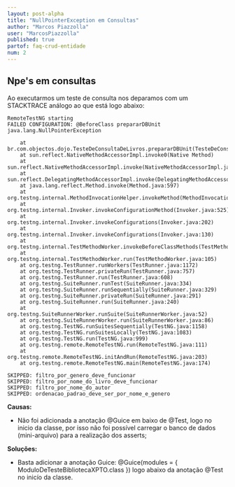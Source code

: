 ```yaml
---
layout: post-alpha
title: "NullPointerException em Consultas"
author: "Marcos Piazzolla"
user: "MarcosPiazzolla"
published: true 
partof: faq-crud-entidade
num: 2
---
```


## Npe's em consultas

Ao executarmos um teste de consulta nos deparamos com um STACKTRACE análogo ao que está logo abaixo:

	RemoteTestNG starting
	FAILED CONFIGURATION: @BeforeClass prepararDBUnit
	java.lang.NullPointerException

		at br.com.objectos.dojo.TesteDeConsultaDeLivros.prepararDBUnit(TesteDeConsultaDeLivros.java:38)
		at sun.reflect.NativeMethodAccessorImpl.invoke0(Native Method)
		at sun.reflect.NativeMethodAccessorImpl.invoke(NativeMethodAccessorImpl.java:39)
		at sun.reflect.DelegatingMethodAccessorImpl.invoke(DelegatingMethodAccessorImpl.java:25)
		at java.lang.reflect.Method.invoke(Method.java:597)
		at org.testng.internal.MethodInvocationHelper.invokeMethod(MethodInvocationHelper.java:81)
		at org.testng.internal.Invoker.invokeConfigurationMethod(Invoker.java:525)
		at org.testng.internal.Invoker.invokeConfigurations(Invoker.java:202)
		at org.testng.internal.Invoker.invokeConfigurations(Invoker.java:130)
		at org.testng.internal.TestMethodWorker.invokeBeforeClassMethods(TestMethodWorker.java:173)
		at org.testng.internal.TestMethodWorker.run(TestMethodWorker.java:105)
		at org.testng.TestRunner.runWorkers(TestRunner.java:1172)
		at org.testng.TestRunner.privateRun(TestRunner.java:757)
		at org.testng.TestRunner.run(TestRunner.java:608)
		at org.testng.SuiteRunner.runTest(SuiteRunner.java:334)
		at org.testng.SuiteRunner.runSequentially(SuiteRunner.java:329)
		at org.testng.SuiteRunner.privateRun(SuiteRunner.java:291)
		at org.testng.SuiteRunner.run(SuiteRunner.java:240)
		at org.testng.SuiteRunnerWorker.runSuite(SuiteRunnerWorker.java:52)
		at org.testng.SuiteRunnerWorker.run(SuiteRunnerWorker.java:86)
		at org.testng.TestNG.runSuitesSequentially(TestNG.java:1158)
		at org.testng.TestNG.runSuitesLocally(TestNG.java:1083)
		at org.testng.TestNG.run(TestNG.java:999)
		at org.testng.remote.RemoteTestNG.run(RemoteTestNG.java:111)
		at org.testng.remote.RemoteTestNG.initAndRun(RemoteTestNG.java:203)
		at org.testng.remote.RemoteTestNG.main(RemoteTestNG.java:174)

	SKIPPED: filtro_por_genero_deve_funcionar
	SKIPPED: filtro_por_nome_do_livro_deve_funcionar
	SKIPPED: filtro_por_nome_do_autor
	SKIPPED: ordenacao_padrao_deve_ser_por_nome_e_genero

__Causas:__ 

+ Não foi adicionada a anotação @Guice em baixo de @Test, logo no inicio da classe, por 
isso não foi possível carregar o banco de dados (mini-arquivo) para a realização dos asserts;

__Soluções:__

+ Basta adicionar a anotação Guice: @Guice(modules = { ModuloDeTesteBibliotecaXPTO.class }) logo
abaixo da anotação @Test no inicío da classe.